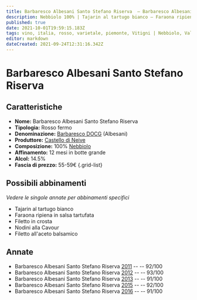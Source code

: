 ```yaml
---
title: Barbaresco Albesani Santo Stefano Riserva  – Barbaresco Albesani DOCG – Castello di Neive – Piemonte (IT) – 55-59€ – 5★
description: Nebbiolo 100% | Tajarin al tartugo bianco – Faraona ripiena in salsa tartufata – Filetto in crosta – Nodini alla Cavour – Filetto all'aceto balsamico
published: true
date: 2021-10-01T19:59:15.183Z
tags: vino, italia, rosso, varietale, piemonte, Vitigni | Nebbiolo, Valutazioni | 3 stelle, Tajarin al tartugo bianco, Faraona ripiena in salsa tartufata, Filetto in crosta, Nodini alla Cavour, Filetto all'aceto balsamico, Prezzi | 55-59€
editor: markdown
dateCreated: 2021-09-24T12:31:16.342Z
---
```


 # Barbaresco Albesani Santo Stefano Riserva

## Caratteristiche
- **Nome:** Barbaresco Albesani Santo Stefano Riserva
- **Tipologia:** Rosso fermo
- **Denominazione:** [Barbaresco DOCG](/denominazioni/Italia/Piemonte/DOCG/Barbaresco) (Albesani)
- **Produttore:** [Castello di Neive](/produttori/Italia/Piemonte/Castello-di-Neive)
- **Composizione:** 100% [Nebbiolo](/vitigni/Italia/bacca-nera/nebbiolo)
- **Affinamento:** 12 mesi in botte grande
- **Alcol:** 14.5%
- **Fascia di prezzo:** 55-59€
{.grid-list}



## Possibili abbinamenti
*Vedere le singole annate per abbinamenti specifici*

- Tajarin al tartugo bianco
- Faraona ripiena in salsa tartufata
- Filetto in crosta
- Nodini alla Cavour
- Filetto all'aceto balsamico

## Annate
- Barbaresco Albesani Santo Stefano Riserva  [2011](vini/Italia/Piemonte/Castello-di-Neive/Barbaresco-Albesani-Santo-Stefano-Riserva/2011) -- <span class="star-5"></span> -- 92/100
- Barbaresco Albesani Santo Stefano Riserva  [2012](vini/Italia/Piemonte/Castello-di-Neive/Barbaresco-Albesani-Santo-Stefano-Riserva/2012) -- <span class="star-5"></span> -- 93/100
- Barbaresco Albesani Santo Stefano Riserva  [2013](vini/Italia/Piemonte/Castello-di-Neive/Barbaresco-Albesani-Santo-Stefano-Riserva/2013) -- <span class="star-5"></span> -- 91/100
- Barbaresco Albesani Santo Stefano Riserva  [2015](vini/Italia/Piemonte/Castello-di-Neive/Barbaresco-Albesani-Santo-Stefano-Riserva/2015) -- <span class="star-5"></span> -- 92/100
- Barbaresco Albesani Santo Stefano Riserva  [2016](vini/Italia/Piemonte/Castello-di-Neive/Barbaresco-Albesani-Santo-Stefano-Riserva/2016) -- <span class="star-5"></span> -- 91/100